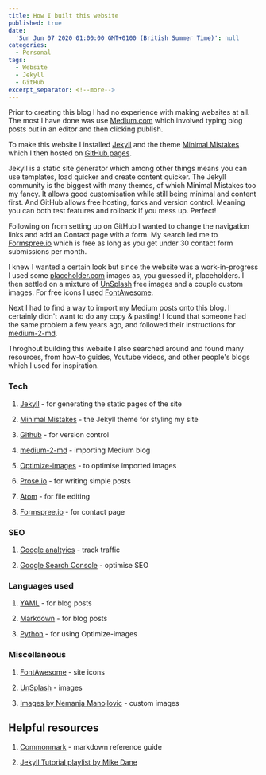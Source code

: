 ```yaml
---
title: How I built this website
published: true
date:
  'Sun Jun 07 2020 01:00:00 GMT+0100 (British Summer Time)': null
categories:
  - Personal
tags:
  - Website
  - Jekyll
  - GitHub
excerpt_separator: <!--more-->
---
```

Prior to creating this blog I had no experience with making websites at all. The most I have done was use [Medium.com](https://medium.com/about) which involved typing blog posts out in an editor and then clicking publish.

To make this website I installed [Jekyll](https://jekyllrb.com/) and the theme [Minimal Mistakes](https://mmistakes.github.io/minimal-mistakes/) which I then hosted on [GitHub pages](http://jmcglone.com/guides/github-pages/). 

Jekyll is a static site generator which among other things means you can use templates, load quicker and create content quicker. The Jekyll community is the biggest with many themes, of which Minimal Mistakes too my fancy. It allows good customisation while still being minimal and content first. And GitHub allows free hosting, forks and version control. Meaning you can both test features and rollback if you mess up. Perfect!

Following on from setting up on GitHub I wanted to change the navigation links and add an Contact page with a form. My search led me to [Formspree.io](https://formspree.io/) which is free as long as you get under 30 contact form submissions per month. 

I knew I wanted a certain look but since the website was a work-in-progress I used some [placeholder.com](https://placeholder.com/) images as, you guessed it, placeholders. I then settled on a mixture of [UnSplash](https://unsplash.com/) free images and a couple custom images. For free icons I used [FontAwesome](https://fontawesome.com).

Next I had to find a way to import my Medium posts onto this blog. I certainly didn't want to do any copy & pasting! I found that someone had the same problem a few years ago, and followed their instructions for [medium-2-md](https://www.gautamdhameja.com/medium-to-markdown-converter/).

Throghout building this webaite I also searched around and found many resources, from how-to guides, Youtube videos, and other people's blogs which I used for inspiration.

### Tech

1. [Jekyll](https://jekyllrb.com/) - for generating the static pages of the site

2. [Minimal Mistakes](https://mmistakes.github.io/minimal-mistakes/) - the Jekyll theme for styling my site

3. [Github](http://jmcglone.com/guides/github-pages/) - for version control

4. [medium-2-md](https://www.gautamdhameja.com/medium-to-markdown-converter/) - importing Medium blog

5. [Optimize-images](https://no-title.victordomingos.com/projects/optimize-images/) - to optimise imported images

6. [Prose.io](http://prose.io/#about) - for writing simple posts

7. [Atom](https://atom.io/) - for file editing

8. [Formspree.io](https://formspree.io/) - for contact page

### SEO

1. [Google analtyics](https://analytics.google.com/analytics/web/#/) - track traffic

2. [Google Search Console](https://search.google.com/search-console/about) - optimise SEO

### Languages used

1. [YAML](https://yaml.org/) - for blog posts

2. [Markdown](https://www.markdownguide.org/) - for blog posts

3. [Python](https://www.python.org/) - for using Optimize-images

### Miscellaneous

1. [FontAwesome](https://fontawesome.com) -  site icons

2. [UnSplash](https://unsplash.com/) - images

3. [Images by Nemanja Manojlovic](https://www.behance.net/nemus) - custom images

## Helpful resources

1. [Commonmark](https://jekyllrb.com/docs/posts/) - markdown reference guide

2. [Jekyll Tutorial playlist by Mike Dane](https://www.youtube.com/playlist?list=PLLAZ4kZ9dFpOPV5C5Ay0pHaa0RJFhcmcB)
